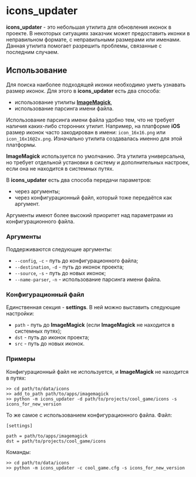 # icons\_updater

__icons_updater__ - это небольшая утилита для обновления иконок в проекте. В некоторых ситуациях заказчик может предоставить иконки в неправильном формате, с неправильными размерами или именами. Данная утилита помогает разрешить проблемы, связанные с последним случаем.

## Использование

Для поиска наиболее подходящей иконки необходимо уметь узнавать размер иконок. Для этого в __icons_updater__ есть два способа:

- использование утилиты [__ImageMagick__][magick],
- использование парсинга имени файла.

Использование парсинга имени файла удобно тем, что не требует наличия каких-либо сторонних утилит. Например, на платформе __iOS__ размер иконок часто закодирован в имени: `icon_16x16.png` или `icon_16x16@2x.png`. Изначально утилита создавалась именно для этой платформы.

__ImageMagick__ используется по умолчанию. Эта утилита универсальна, но требует отдельной установки в систему и дополнительных настроек, если она не находится в системных путях.

В __icons_updater__ есть два способа передачи параметров:

- через аргументы;
- через конфигурационный файл, который тоже передаётся как аргумент.

Аргументы имеют более высокий приоритет над параметрами из конфигурационного файла.

### Аргументы

Поддерживаются следующие аргументы:

- `--config`, `-c` - путь до конфигурационного файла;
- `--destination`, `-d` - путь до иконок проекта;
- `--source`, `-s` - путь до новых иконок;
- `--name-parser`, `-n` - использование парсинга имени файла.

### Конфигурационный файл

Единственная секция - __settings__. В ней можно выставить следующие настройки:

- `path` - путь до __ImageMagick__ (если __ImageMagick__ не находится в системных путях);
- `dst` - путь до иконок проекта;
- `src` - путь до новых иконок.

### Примеры

Конфигурационный файл не используется, и __ImageMagick__ не находится в путях:

```
>> cd path/to/data/icons
>> add_to_path path/to/apps/imagemagick
>> python -m icons_updater -d path/to/projects/cool_game/icons -s icons_for_new_version
```

То же самое с использованием конфигурационного файла. Файл:

```
[settings]

path = path/to/apps/imagemagick
dst = path/to/projects/cool_game/icons
```

Команды:

```
>> cd path/to/data/icons
>> python -m icons_updater -c cool_game.cfg -s icons_for_new_version
```

[magick]: https://imagemagick.org/
